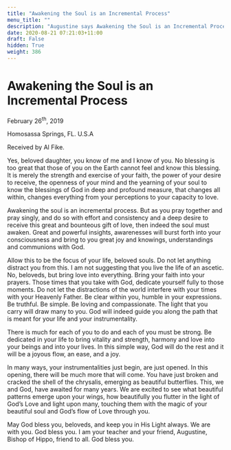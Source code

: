 ```yaml
---
title: "Awakening the Soul is an Incremental Process"
menu_title: ""
description: "Augustine says Awakening the Soul is an Incremental Process"
date: 2020-08-21 07:21:03+11:00
draft: False
hidden: True
weight: 386
---
```

# Awakening the Soul is an Incremental Process

February 26<sup>th</sup>, 2019

Homosassa Springs, FL. U.S.A

Received by Al Fike.



Yes, beloved daughter, you know of me and I know of you. No blessing is too great that those of you on the Earth cannot feel and know this blessing. It is merely the strength and exercise of your faith, the power of your desire to receive, the openness of your mind and the yearning of your soul to know the blessings of God in deep and profound measure, that changes all within, changes everything from your perceptions to your capacity to love. 

Awakening the soul is an incremental process. But as you pray together and pray singly, and do so with effort and consistency and a deep desire to receive this great and bounteous gift of love, then indeed the soul must awaken. Great and powerful insights, awarenesses will burst forth into your consciousness and bring to you great joy and knowings, understandings and communions with God. 

Allow this to be the focus of your life, beloved souls. Do not let anything distract you from this. I am not suggesting that you live the life of an ascetic. No, beloveds, but bring love into everything. Bring your faith into your prayers. Those times that you take with God, dedicate yourself fully to those moments. Do not let the distractions of the world interfere with your times with your Heavenly Father. Be clear within you, humble in your expressions. Be truthful. Be simple. Be loving and compassionate. The light that you carry will draw many to you. God will indeed guide you along the path that is meant for your life and your instrumentality. 

There is much for each of you to do and each of you must be strong. Be dedicated in your life to bring vitality and strength, harmony and love into your beings and into your lives. In this simple way, God will do the rest and it will be a joyous flow, an ease, and a joy. 

In many ways, your instrumentalities just begin, are just opened. In this opening, there will be much more that will come. You have just broken and cracked the shell of the chrysalis, emerging as beautiful butterflies. This, we and God, have awaited for many years. We are excited to see what beautiful patterns emerge upon your wings, how beautifully you flutter in the light of God’s Love and light upon many, touching them with the magic of your beautiful soul and God’s flow of Love through you.

May God bless you, beloveds, and keep you in His Light always. We are with you. God bless you. I am your teacher and your friend, Augustine, Bishop of Hippo, friend to all. God bless you.